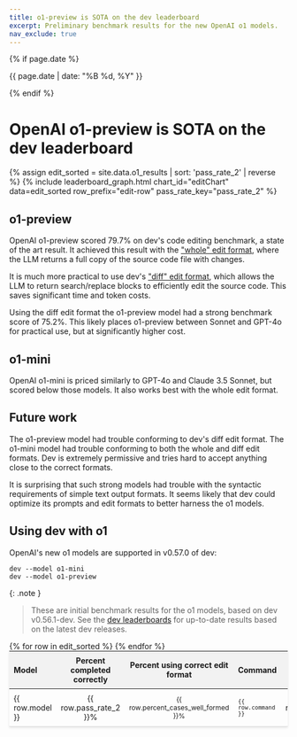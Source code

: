 ```yaml
---
title: o1-preview is SOTA on the dev leaderboard
excerpt: Preliminary benchmark results for the new OpenAI o1 models.
nav_exclude: true
---
```

{% if page.date %}
<p class="post-date">{{ page.date | date: "%B %d, %Y" }}</p>
{% endif %}

# OpenAI o1-preview is SOTA on the dev leaderboard

<script src="https://cdn.jsdelivr.net/npm/chart.js"></script>

{% assign edit_sorted = site.data.o1_results | sort: 'pass_rate_2' | reverse %}
{% include leaderboard_graph.html
  chart_id="editChart" 
  data=edit_sorted 
  row_prefix="edit-row" 
  pass_rate_key="pass_rate_2"
%}


## o1-preview

OpenAI o1-preview scored 79.7% on dev's code editing benchmark,
a state of the art result.
It achieved this result with the 
["whole" edit format](/docs/leaderboards/#notes-on-the-edit-format),
where the LLM returns a full copy of the source code file with changes.

It is much more practical to use dev's
["diff" edit format](/docs/leaderboards/#notes-on-the-edit-format),
which allows the LLM to return search/replace blocks to 
efficiently edit the source code.
This saves significant time and token costs.

Using the diff edit format the o1-preview model had a strong
benchmark score of 75.2%.
This likely places o1-preview between Sonnet and GPT-4o for practical use,
but at significantly higher cost.

## o1-mini

OpenAI o1-mini is priced similarly to GPT-4o and Claude 3.5 Sonnet,
but scored below those models.
It also works best with the whole edit format.


## Future work

The o1-preview model had trouble conforming to dev's diff edit format.
The o1-mini model had trouble conforming to both the whole and diff edit formats.
Dev is extremely permissive and tries hard to accept anything close
to the correct formats.

It is surprising that such strong models had trouble with
the syntactic requirements of simple text output formats.
It seems likely that dev could optimize its prompts and edit formats to
better harness the o1 models.


## Using dev with o1

OpenAI's new o1 models are supported in v0.57.0 of dev:

```
dev --model o1-mini
dev --model o1-preview
```

{: .note }
> These are initial benchmark results for the o1 models,
> based on dev v0.56.1-dev.
> See the [dev leaderboards](/docs/leaderboards/) for up-to-date results
> based on the latest dev releases.


<table style="width: 100%; max-width: 800px; margin: auto; border-collapse: collapse; box-shadow: 0 2px 4px rgba(0,0,0,0.1); font-size: 14px;">
  <thead style="background-color: #f2f2f2;">
    <tr>
      <th style="padding: 8px; text-align: left;">Model</th>
      <th style="padding: 8px; text-align: center;">Percent completed correctly</th>
      <th style="padding: 8px; text-align: center;">Percent using correct edit format</th>
      <th style="padding: 8px; text-align: left;">Command</th>
      <th style="padding: 8px; text-align: center;">Edit format</th>
    </tr>
  </thead>
  <tbody>
    {% for row in edit_sorted %}
      <tr style="border-bottom: 1px solid #ddd;">
        <td style="padding: 8px;">{{ row.model }}</td>
        <td style="padding: 8px; text-align: center;">{{ row.pass_rate_2 }}%</td>
        <td style="padding: 8px; text-align: center;">{{ row.percent_cases_well_formed }}%</td>
        <td style="padding: 8px;"><code>{{ row.command }}</code></td>
        <td style="padding: 8px; text-align: center;">{{ row.edit_format }}</td>
      </tr>
    {% endfor %}
  </tbody>
</table>


<style>
  tr.selected {
    color: #0056b3;
  }
  table {
    table-layout: fixed;
  }
  td, th {
    word-wrap: break-word;
    overflow-wrap: break-word;
  }
  td:nth-child(3), td:nth-child(4) {
    font-size: 12px;
  }
</style>
